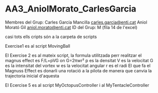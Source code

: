# AA3_AniolMorato_CarlesGarcia
Membres del Grup: Carles García Mancilla carles.garcia@enti.cat
Aniol Morató Gil aniol.morato@enti.cat
ID del Grup: M (fila 14 de l'excel)

casi tots ells cripts són a la carpeta de scripts

Exercise1 es al script MovingBall

El Exercise 2 es al mateix script, la formula utilitzada perr realitzar el magnus effect es 
F/L=pVG on G=2πwr²
p es la densitat
V es la velocitat
G es la intensitat del vortex
w es la velocitat angular
r es el radi 
El que fa el Magnuss Effect es donarli una rotació a la pilota de manera que canvia la trajectoria inicial d'aquesta

El Ecercise 5 es al script MyOctopusController i al MyTentacleController
